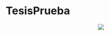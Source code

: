 # TesisPrueba

<div style="text-align:center", width: 200 px ><img src ="https://user-images.githubusercontent.com/33547749/159361179-e5cae02e-8a26-42cc-acb7-e1c4a0401e1f.png" /></div>
